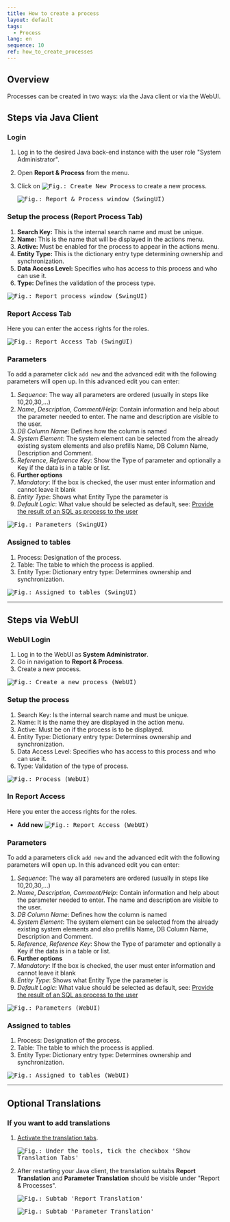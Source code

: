 ```yaml
---
title: How to create a process
layout: default
tags:  
  - Process
lang: en
sequence: 10
ref: how_to_create_processes
---
```


## Overview
Processes can be created in two ways: via the Java client or via the WebUI.

## Steps via Java Client

### Login
1. Log in to the desired Java back-end instance with the user role "System Administrator".
1. Open **Report & Process** from the menu.
1. Click on <kbd><img src="../../images/icons/New24.png" alt="Fig.: Create New Process"></kbd> to create a new process.

    <kbd><img src="assets/X2Go_New_Process.png" alt="Fig.: Report & Process window (SwingUI)"></kbd>

### Setup the process (Report Process Tab)
1. **Search Key:** This is the internal search name and must be unique.
1. **Name:** This is the name that will be displayed in the actions menu.
1. **Active:** Must be enabled for the process to appear in the actions menu.
1. **Entity Type:** This is the dictionary entry type determining ownership and synchronization.
1. **Data Access Level:** Specifies who has access to this process and who can use it.
1. **Type:** Defines the validation of the process type.

<kbd><img src="assets/X2Go_Process_Create.png" alt="Fig.: Report process window (SwingUI)"></kbd>

### Report Access Tab
Here you can enter the access rights for the roles.

<kbd><img src="assets/X2Go_Report_Access.png" alt="Fig.: Report Access Tab (SwingUI)"></kbd>

### Parameters
To add a parameter click `add new` and the advanced edit with the following parameters will open up.
In this advanced edit you can enter:
1. *Sequence*: The way all parameters are ordered (usually in steps like 10,20,30,...)
1. *Name*, *Description*, *Comment/Help*: Contain information and help about the parameter needed to enter. The name and description are visible to the user.
1. *DB Column Name*: Defines how the column is named
1. *System Element*: The system element can be selected from the already existing system elements and also prefills Name, DB Column Name, Description and Comment.
1. *Reference*, *Reference Key*: Show the Type of parameter and optionally a Key if the data is in a table or list.
1. **Further options**
  1. *Mandatory*: If the box is checked, the user must enter information and cannot leave it blank
  1. *Entity Type*: Shows what Entity Type the parameter is
  1. *Default Logic*: What value should be selected as default, see: [Provide the result of an SQL as process to the user](configure_sql_process)

<kbd><img src="assets/X2Go_Parameter.png" alt="Fig.: Parameters (SwingUI)"></kbd>

### Assigned to tables
1. Process: Designation of the process.
1. Table: The table to which the process is applied.
1. Entity Type: Dictionary entry type: Determines ownership and synchronization.

<kbd><img src="assets/X2Go_Assingnes_to_table.png" alt="Fig.: Assigned to tables (SwingUI)"></kbd>

---

## Steps via WebUI

### WebUI Login
1. Log in to the WebUI as **System Administrator**.
1. Go in navigation to **Report & Process**.
1. Create a new process.

<kbd><img src="assets/webUI_New_Process.png" alt="Fig.: Create a new process (WebUI)"></kbd>

### Setup the process

1. Search Key: Is the internal search name and must be unique.
2. Name: It is the name they are displayed in the action menu.
1. Active: Must be on if the process is to be displayed.
1. Entity Type: Dictionary entry type: Determines ownership and synchronization.
1. Data Access Level: Specifies who has access to this process and who can use it.
1. Type: Validation of the type of process.

<kbd><img src="assets/webUI_Process.png" alt="Fig.: Process (WebUI)"></kbd>

### In Report Access
Here you enter the access rights for the roles.
- **Add new**
<kbd><img src="assets/webUI_Report_Access.png" alt="Fig.: Report Access (WebUI)"></kbd>

### Parameters
To add a parameters click `add new` and the advanced edit with the following parameters will open up.
In this advanced edit you can enter:
1. *Sequence*: The way all parameters are ordered (usually in steps like 10,20,30,...)
1. *Name*, *Description*, *Comment/Help*: Contain information and help about the parameter needed to enter. The name and description are visible to the user.
1. *DB Column Name*: Defines how the column is named
1. *System Element*: The system element can be selected from the already existing system elements and also prefills Name, DB Column Name, Description and Comment.
1. *Reference*, *Reference Key*: Show the Type of parameter and optionally a Key if the data is in a table or list.
1. **Further options**
  1. *Mandatory*: If the box is checked, the user must enter information and cannot leave it blank
  1. *Entity Type*: Shows what Entity Type the parameter is
  1. *Default Logic*: What value should be selected as default, see: [Provide the result of an SQL as process to the user](configure_sql_process)

<kbd><img src="assets/webUI_Parameters.png" alt="Fig.: Parameters (WebUI)" style="max-width: 600px"></kbd>

### Assigned to tables
1. Process: Designation of the process.
1. Table: The table to which the process is applied.
1. Entity Type: Dictionary entry type: Determines ownership and synchronization.

<kbd><img src="assets/webUI_Assigned_to_tables.png" alt="Fig.: Assigned to tables (WebUI)"></kbd>

---
## Optional Translations

### If you want to add translations
1. [Activate the translation tabs](activate_translations_tab).

    <kbd><img src="assets/X2Go_show_translations.png" alt="Fig.: Under the tools, tick the checkbox 'Show Translation Tabs'"></kbd>

1. After restarting your Java client, the translation subtabs **Report Translation** and **Parameter Translation** should be visible under "Report & Processes".

    <kbd><img src="assets/X2Go_Report_Translation.png" alt="Fig.: Subtab 'Report Translation'"></kbd>

    <kbd><img src="assets/X2Go_Parameter_Translation.png" alt="Fig.: Subtab 'Parameter Translation'"></kbd>
